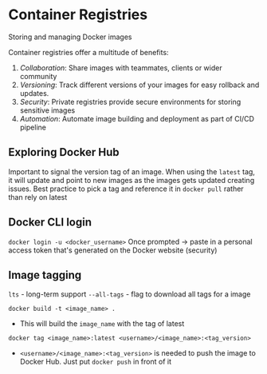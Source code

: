 # Container Registries
Storing and managing Docker images

Container registries offer a multitude of benefits:
1. *Collaboration*: Share images with teammates, clients or wider community
2. *Versioning*: Track different versions of your images for easy rollback and updates.
3. *Security*: Private registries provide secure environments for storing sensitive images
4. *Automation*: Automate image building and deployment as part of CI/CD pipeline

## Exploring Docker Hub
 Important to signal the version tag of an image. When using the `latest` tag, it will update and point to new images as the images gets updated creating issues. Best practice to pick a tag and reference it in `docker pull` rather than rely on latest

 ## Docker CLI login

 `docker login -u <docker_username>`
 Once prompted -> paste in a personal access token that's generated on the Docker website (security)

 ## Image tagging

 `lts` - long-term support 
`--all-tags` - flag to download all tags for a image 

`docker build -t <image_name> .`
- This will build the `image_name` with the tag of latest

`docker tag <image_name>:latest <username>/<image_name>:<tag_version>`
- `<username>/<image_name>:<tag_version>` is needed to push the image to Docker Hub. Just put `docker push` in front of it
